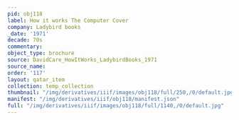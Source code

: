 ```yaml
---
pid: obj118
label: How it works The Computer Cover
company: Ladybird books
_date: '1971'
decade: 70s
commentary:
object_type: brochure
source: DavidCare_HowItWorks_LadybirdBooks_1971
source_name:
order: '117'
layout: qatar_item
collection: temp_collection
thumbnail: "/img/derivatives/iiif/images/obj118/full/250,/0/default.jpg"
manifest: "/img/derivatives/iiif/obj118/manifest.json"
full: "/img/derivatives/iiif/images/obj118/full/1140,/0/default.jpg"
---
```

